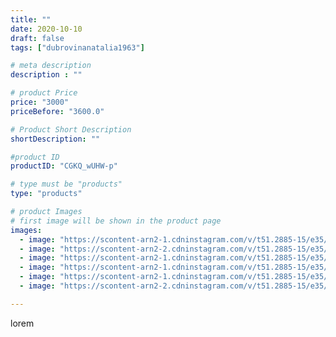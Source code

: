 ```yaml
---
title: ""
date: 2020-10-10
draft: false
tags: ["dubrovinanatalia1963"]

# meta description
description : ""

# product Price
price: "3000"
priceBefore: "3600.0"

# Product Short Description
shortDescription: ""

#product ID
productID: "CGKQ_wUHW-p"

# type must be "products"
type: "products"

# product Images
# first image will be shown in the product page
images:
  - image: "https://scontent-arn2-1.cdninstagram.com/v/t51.2885-15/e35/121124599_343317300253091_2792597672263034767_n.jpg?tp=1&_nc_ht=scontent-arn2-1.cdninstagram.com&_nc_cat=111&_nc_ohc=diVyjK_0GjUAX8WHp3e&ccb=7-4&oh=68feddf09165909ec67efe48d8dd9245&oe=60831AD2&ig_cache_key=MjQxNjgxODg5NzQxOTEwNzU0Nw%3D%3D.2-ccb7-4"
  - image: "https://scontent-arn2-2.cdninstagram.com/v/t51.2885-15/e35/121012965_1306157003057141_305657519849010243_n.jpg?tp=1&_nc_ht=scontent-arn2-2.cdninstagram.com&_nc_cat=105&_nc_ohc=4eQoegBQ67YAX-aIVLn&ccb=7-4&oh=8e9b49af809eb848a7ee7402c599dd1e&oe=60850F49&ig_cache_key=MjQxNjgxODg5NzQwMjIzNTU1MA%3D%3D.2-ccb7-4"
  - image: "https://scontent-arn2-1.cdninstagram.com/v/t51.2885-15/e35/121218603_256634612396302_3017367989495121635_n.jpg?tp=1&_nc_ht=scontent-arn2-1.cdninstagram.com&_nc_cat=110&_nc_ohc=ZVdWHwJ5dy8AX-dR8HW&ccb=7-4&oh=99e60dbe30660cf442d1ec6c720fe63c&oe=6082D9AF&ig_cache_key=MjQxNjgxODg5NzM5Mzk5ODQzOA%3D%3D.2-ccb7-4"
  - image: "https://scontent-arn2-1.cdninstagram.com/v/t51.2885-15/e35/121093278_784707648757941_9041798644096642290_n.jpg?tp=1&_nc_ht=scontent-arn2-1.cdninstagram.com&_nc_cat=109&_nc_ohc=auzGMO8bfMsAX--qFT4&ccb=7-4&oh=6577b3194326f584e8ecec24f26cc7bd&oe=6082B8CD&ig_cache_key=MjQxNjgxODg5NzQyNzU0MzA2Nw%3D%3D.2-ccb7-4"
  - image: "https://scontent-arn2-1.cdninstagram.com/v/t51.2885-15/e35/121373235_360795818298693_1509260909662584674_n.jpg?tp=1&_nc_ht=scontent-arn2-1.cdninstagram.com&_nc_cat=109&_nc_ohc=HOfR7CLw1LIAX8-p4A8&ccb=7-4&oh=03981134df2a7da2cea7406e546db6ae&oe=6084EFC4&ig_cache_key=MjQxNjgxODg5NzQxMDczMTkwMQ%3D%3D.2-ccb7-4"
  - image: "https://scontent-arn2-2.cdninstagram.com/v/t51.2885-15/e35/121141077_3545108752207920_6913570910956054630_n.jpg?se=7&tp=1&_nc_ht=scontent-arn2-2.cdninstagram.com&_nc_cat=100&_nc_ohc=fNVQWhhRpGQAX8DDbWo&ccb=7-4&oh=c95465e6b8712f69f3a6321de66daeee&oe=60836DD9&ig_cache_key=MjQxNjgxODg5NzUxMTQ4NjM5OA%3D%3D.2-ccb7-4"

---
```

lorem
